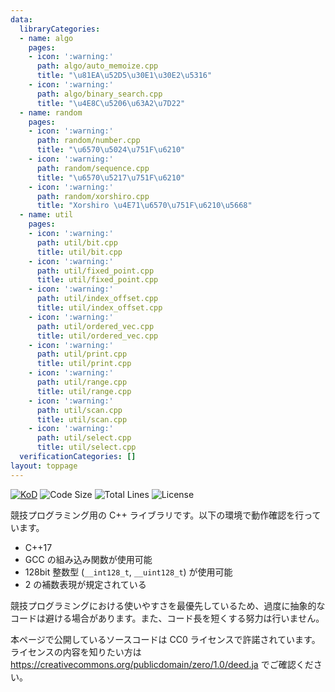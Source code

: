 ```yaml
---
data:
  libraryCategories:
  - name: algo
    pages:
    - icon: ':warning:'
      path: algo/auto_memoize.cpp
      title: "\u81EA\u52D5\u30E1\u30E2\u5316"
    - icon: ':warning:'
      path: algo/binary_search.cpp
      title: "\u4E8C\u5206\u63A2\u7D22"
  - name: random
    pages:
    - icon: ':warning:'
      path: random/number.cpp
      title: "\u6570\u5024\u751F\u6210"
    - icon: ':warning:'
      path: random/sequence.cpp
      title: "\u6570\u5217\u751F\u6210"
    - icon: ':warning:'
      path: random/xorshiro.cpp
      title: "Xorshiro \u4E71\u6570\u751F\u6210\u5668"
  - name: util
    pages:
    - icon: ':warning:'
      path: util/bit.cpp
      title: util/bit.cpp
    - icon: ':warning:'
      path: util/fixed_point.cpp
      title: util/fixed_point.cpp
    - icon: ':warning:'
      path: util/index_offset.cpp
      title: util/index_offset.cpp
    - icon: ':warning:'
      path: util/ordered_vec.cpp
      title: util/ordered_vec.cpp
    - icon: ':warning:'
      path: util/print.cpp
      title: util/print.cpp
    - icon: ':warning:'
      path: util/range.cpp
      title: util/range.cpp
    - icon: ':warning:'
      path: util/scan.cpp
      title: util/scan.cpp
    - icon: ':warning:'
      path: util/select.cpp
      title: util/select.cpp
  verificationCategories: []
layout: toppage
---
```


[![KoD](https://img.shields.io/endpoint?url=https%3A%2F%2Fatcoder-badges.now.sh%2Fapi%2Fatcoder%2Fjson%2FKoD)](https://atcoder.jp/users/KoD)
![Code Size](https://img.shields.io/github/languages/code-size/KodamaD/kod-library)
![Total Lines](https://img.shields.io/tokei/lines/github/KodamaD/kod-library)
![License](https://img.shields.io/github/license/KodamaD/kod-library)

競技プログラミング用の C++ ライブラリです。以下の環境で動作確認を行っています。

- C++17
- GCC の組み込み関数が使用可能
- 128bit 整数型 (`__int128_t`, `__uint128_t`) が使用可能
- 2 の補数表現が規定されている

競技プログラミングにおける使いやすさを最優先しているため、過度に抽象的なコードは避ける場合があります。また、コード長を短くする努力は行いません。

本ページで公開しているソースコードは CC0 ライセンスで許諾されています。ライセンスの内容を知りたい方は <https://creativecommons.org/publicdomain/zero/1.0/deed.ja> でご確認ください。
